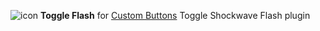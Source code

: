 ![icon](https://raw.github.com/Infocatcher/Custom_Buttons/master/Toggle_Flash/icon.png)&nbsp;**Toggle Flash** for [Custom Buttons](https://addons.mozilla.org/addon/custom-buttons/)
Toggle Shockwave Flash plugin